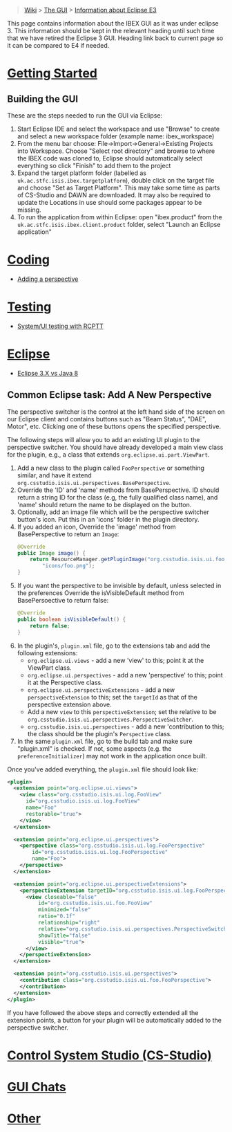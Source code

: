 > [Wiki](Home) > [The GUI](The-GUI) > [Information about Eclipse E3](E3-Documentation)

This page contains information about the IBEX GUI as it was under eclipse 3. This information should be kept in the relevant heading until such time that we have retired the Eclipse 3 GUI. Heading link back to current page so it can be compared to E4 if needed.

# [Getting Started](GUI-Getting-Started)

## Building the GUI

These are the steps needed to run the GUI via Eclipse:

1. Start Eclipse IDE and select the workspace and use "Browse" to create and select a new workspace folder (example name: ibex_workspace)
1. From the menu bar choose: File->Import->General->Existing Projects into Workspace. Choose "Select root directory" and browse to where the IBEX code was cloned to, Eclipse should automatically select everything so click "Finish" to add them to the project
1. Expand the target platform folder (labelled as ``uk.ac.stfc.isis.ibex.targetplatform``), double click on the target file and choose "Set as Target Platform". This may take some time as parts of CS-Studio and DAWN are downloaded. It may also be required to update the Locations in use should some packages appear to be missing.
1. To run the application from within Eclipse: open "ibex.product" from the ``uk.ac.stfc.isis.ibex.client.product`` folder, select "Launch an Eclipse application"

# [Coding](GUI-Coding)
* [Adding a perspective](Adding-a-Button-to-the-Perspective-Switcher)
# [Testing](GUI-Testing)
* [System/UI testing with RCPTT](System-Testing-with-RCPTT)
# [Eclipse](GUI-Eclipse)
* [Eclipse 3.X vs Java 8](Eclipse-3.X-vs-Java-8)

## Common Eclipse task: Add A New Perspective

The perspective switcher is the control at the left hand side of the screen on our Eclipse client and contains buttons such as "Beam Status", "DAE", Motor", etc. Clicking one of these buttons opens the specified perspective.

The following steps will allow you to add an existing UI plugin to the perspective switcher. You should have already developed a main view class for the plugin, e.g., a class that extends ``org.eclipse.ui.part.ViewPart``.

1. Add a new class to the plugin called ``FooPerspective`` or something similar, and have it extend ``org.csstudio.isis.ui.perspectives.BasePerspective``.
1. Override the 'ID' and 'name' methods from BasePerspective. ID should return a string ID for the class (e.g, the fully qualified class name), and 'name' should return the name to be displayed on the button.
1. Optionally, add an image file which will be the perspective switcher button's icon. Put this in an 'icons' folder in the plugin directory.
1. If you added an icon, Override the 'image' method from BasePerspective to return an ``Image``:
    ```java
    @Override
    public Image image() {
        return ResourceManager.getPluginImage("org.csstudio.isis.ui.foo", 
            "icons/foo.png");
    }
    ```
1. If you want the perspective to be invisible by default, unless selected in the preferences Override the isVisibleDefault method from BasePersoective to return false:
    ```java
    @Override
    public boolean isVisibleDefault() {
        return false; 
    }
    ```
1. In the plugin's, ``plugin.xml`` file, go to the extensions tab and add the following extensions:
    * ``org.eclipse.ui.views`` - add a new 'view' to this; point it at the ViewPart class.
    * ``org.eclipse.ui.perspectives`` - add a new 'perspective' to this; point it at the Perspective class.
    * ``org.eclipse.ui.perspectiveExtensions`` - add a new ``perspectiveExtension`` to this; set the ``targetId`` as that of the perspective extension above.
    * Add a new ``view`` to this ``perspectiveExtension``; set the relative to be ``org.csstudio.isis.ui.perspectives.PerspectiveSwitcher``.
    * ``org.csstudio.isis.ui.perspectives`` - add a new 'contribution to this; the class should be the plugin's ``Perspective`` class.
1. In the same ``plugin.xml`` file, go to the build tab and make sure "plugin.xml" is checked. If not, some aspects (e.g. the `preferenceInitializer`) may not work in the application once built.

Once you've added everything, the ``plugin.xml`` file should look like:
```xml
<plugin>
  <extension point="org.eclipse.ui.views">
    <view class="org.csstudio.isis.ui.log.FooView"
      id="org.csstudio.isis.ui.log.FooView"
      name="Foo"
      restorable="true">
    </view>
  </extension>

  <extension point="org.eclipse.ui.perspectives">
    <perspective class="org.csstudio.isis.ui.log.FooPerspective"
        id="org.csstudio.isis.ui.log.FooPerspective"
        name="Foo">
    </perspective>
  </extension>

  <extension point="org.eclipse.ui.perspectiveExtensions">
    <perspectiveExtension targetID="org.csstudio.isis.ui.log.FooPerspective">
      <view closeable="false"
          id="org.csstudio.isis.ui.foo.FooView"
          minimized="false"
          ratio="0.1f"
          relationship="right"
          relative="org.csstudio.isis.ui.perspectives.PerspectiveSwitcher"
          showTitle="false"
          visible="true">
      </view>
    </perspectiveExtension>
  </extension>

  <extension point="org.csstudio.isis.ui.perspectives">
    <contribution class="org.csstudio.isis.ui.foo.FooPerspective">
    </contribution>
  </extension>
</plugin>
```
If you have followed the above steps and correctly extended all the extension points, a button for your plugin will be automatically added to the perspective switcher.

# [Control System Studio (CS-Studio)](GUI-CSS)
# [GUI Chats](GUI-Chats)
# [Other](GUI-Other)
